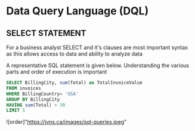 # Data Query Language (DQL)
## SELECT STATEMENT 
For a business analyst SELECT and it's clauses are most important syntax as this allows access to data and ability to analyze data

A representative SQL statement is given below. Understanding the various parts and order of execution is important
```sql
SELECT BillingCity, sum(Total) as TotalInvoiceValue
FROM invoices 
WHERE BillingCountry= 'USA'
GROUP BY BillingCity
HAVING sum(Total) > 30
LIMIT 5
```
![order]"https://jvns.ca/images/sql-queries.jpeg"

